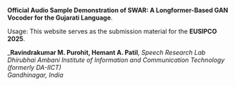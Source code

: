 **Official Audio Sample Demonstration of SWAR: A Longformer-Based GAN Vocoder for the Gujarati Language**.

Usage: This website serves as the submission material for the **EUSIPCO 2025**.

_**Ravindrakumar M. Purohit, Hemant A. Patil**, 
*Speech Research Lab*  
*Dhirubhai Ambani Institute of Information and Communication Technology (formerly DA-IICT)*  
*Gandhinagar, India*
